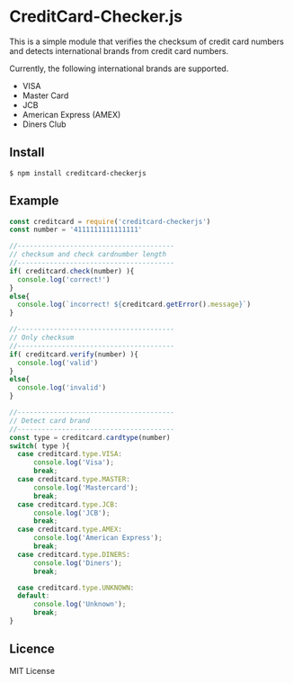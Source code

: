 # CreditCard-Checker.js

This is a simple module that verifies the checksum of credit card numbers and detects international brands from credit card numbers.

Currently, the following international brands are supported.

* VISA
* Master Card
* JCB
* American Express (AMEX)
* Diners Club
## Install
```shellsession
$ npm install creditcard-checkerjs
```
## Example
```javascript
const creditcard = require('creditcard-checkerjs')
const number = '4111111111111111'

//---------------------------------------
// checksum and check cardnumber length
//---------------------------------------
if( creditcard.check(number) ){
  console.log('correct!')
}
else{
  console.log(`incorrect! ${creditcard.getError().message}`)
}

//---------------------------------------
// Only checksum
//---------------------------------------
if( creditcard.verify(number) ){
  console.log('valid')
}
else{
  console.log('invalid')
}

//---------------------------------------
// Detect card brand
//---------------------------------------
const type = creditcard.cardtype(number)
switch( type ){
  case creditcard.type.VISA:
      console.log('Visa');
      break;
  case creditcard.type.MASTER:
      console.log('Mastercard');
      break;
  case creditcard.type.JCB:
      console.log('JCB');
      break;
  case creditcard.type.AMEX:
      console.log('American Express');
      break;
  case creditcard.type.DINERS:
      console.log('Diners');
      break;

  case creditcard.type.UNKNOWN:
  default:
      console.log('Unknown');
      break;
}
```

## Licence
MIT License